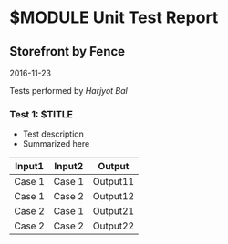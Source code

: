 # $MODULE Unit Test Report
## Storefront by Fence
2016-11-23

Tests performed by *Harjyot Bal*

### Test 1: $TITLE

- Test description
- Summarized here

| Input1 | Input2 | Output |
| --- | --- | --- |
| Case 1 | Case 1 | Output11 |
| Case 1 | Case 2 | Output12 |
| Case 2 | Case 1 | Output21 |
| Case 2 | Case 2 | Output22 |
